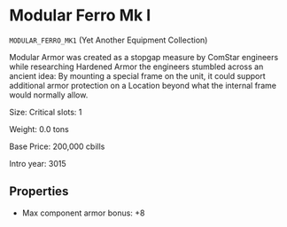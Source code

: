 # Modular Ferro Mk I

`MODULAR_FERRO_MK1` (Yet Another Equipment Collection)

Modular Armor was created as a stopgap measure by ComStar engineers while researching Hardened Armor the engineers stumbled across an ancient idea: By mounting a special frame on the unit, it could support additional armor protection on a Location beyond what the internal frame would normally allow.

Size: Critical slots: 1

Weight: 0.0 tons

Base Price: 200,000 cbills

Intro year: 3015

## Properties
* Max component armor bonus: +8 
